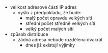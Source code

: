 #
- velikost adresové části IP adres
  - vyšlo z předpokladu, že bude:
    - malý počet opravdu velkých sítí
    - střední počet středně velkých sítí
    - velký počet malých sítí 
- způsob distribuce
  - žádná adresa nebude rozdělena dvakrát
    - dnes již existují výjimky
